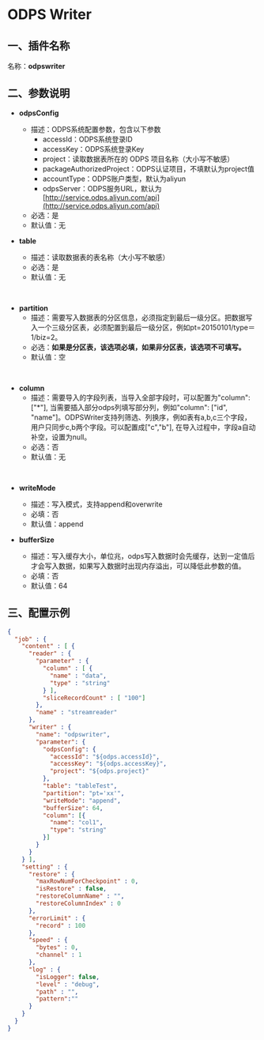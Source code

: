 # ODPS Writer

<a name="c6v6n"></a>
## 一、插件名称
名称：**odpswriter**<br />
<a name="2lzA4"></a>
## 二、参数说明

- **odpsConfig**
  - 描述：ODPS系统配置参数，包含以下参数
    - accessId：ODPS系统登录ID
    - accessKey：ODPS系统登录Key
    - project：读取数据表所在的 ODPS 项目名称（大小写不敏感）
    - packageAuthorizedProject：ODPS认证项目，不填默认为project值
    - accountType：ODPS账户类型，默认为aliyun
    - odpsServer：ODPS服务URL，默认为[http://service.odps.aliyun.com/api](http://service.odps.aliyun.com/api)
  - 必选：是
  - 默认值：无



- **table**
  - 描述：读取数据表的表名称（大小写不敏感）
  - 必选：是
  - 默认值：无


<br />

- **partition**
  - 描述：需要写入数据表的分区信息，必须指定到最后一级分区。把数据写入一个三级分区表，必须配置到最后一级分区，例如pt=20150101/type＝1/biz=2。
  - 必选：**如果是分区表，该选项必填，如果非分区表，该选项不可填写。**
  - 默认值：空


<br />

- **column**
  - 描述：需要导入的字段列表，当导入全部字段时，可以配置为"column": ["*"], 当需要插入部分odps列填写部分列，例如"column": ["id", "name"]。ODPSWriter支持列筛选、列换序，例如表有a,b,c三个字段，用户只同步c,b两个字段。可以配置成["c","b"], 在导入过程中，字段a自动补空，设置为null。
  - 必选：否
  - 默认值：无


<br />

- **writeMode**
  - 描述：写入模式，支持append和overwrite
  - 必填：否
  - 默认值：append



- **bufferSize**
  - 描述：写入缓存大小，单位兆，odps写入数据时会先缓存，达到一定值后才会写入数据，如果写入数据时出现内存溢出，可以降低此参数的值。
  - 必填：否
  - 默认值：64



<a name="1Pix9"></a>
## 三、配置示例
```json
{
  "job" : {
    "content" : [ {
      "reader" : {
        "parameter" : {
          "column" : [ {
            "name" : "data",
            "type" : "string"
          } ],
          "sliceRecordCount" : [ "100"]
        },
        "name" : "streamreader"
      },
      "writer" : {
        "name": "odpswriter",
        "parameter": {
          "odpsConfig": {
            "accessId": "${odps.accessId}",
            "accessKey": "${odps.accessKey}",
            "project": "${odps.project}"
          },
          "table": "tableTest",
          "partition": "pt='xx'",
          "writeMode": "append",
          "bufferSize": 64,
          "column": [{
            "name": "col1",
            "type": "string"
          }]
        }
      }
    } ],
    "setting" : {
      "restore" : {
        "maxRowNumForCheckpoint" : 0,
        "isRestore" : false,
        "restoreColumnName" : "",
        "restoreColumnIndex" : 0
      },
      "errorLimit" : {
        "record" : 100
      },
      "speed" : {
        "bytes" : 0,
        "channel" : 1
      },
      "log" : {
        "isLogger": false,
        "level" : "debug",
        "path" : "",
        "pattern":""
      }
    }
  }
}
```
